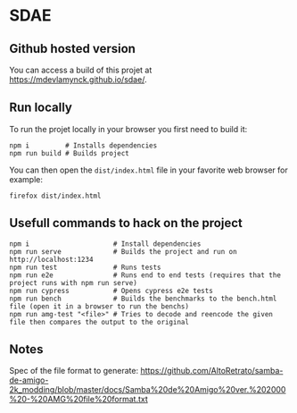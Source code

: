 # SDAE

## Github hosted version

You can access a build of this projet at https://mdevlamynck.github.io/sdae/.

## Run locally

To run the projet locally in your browser you first need to build it:

```
npm i         # Installs dependencies
npm run build # Builds project
```

You can then open the `dist/index.html` file in your favorite web browser for example:

```
firefox dist/index.html
```

## Usefull commands to hack on the project

```
npm i                     # Install dependencies
npm run serve             # Builds the project and run on http://localhost:1234
npm run test              # Runs tests
npm run e2e               # Runs end to end tests (requires that the project runs with npm run serve)
npm run cypress           # Opens cypress e2e tests
npm run bench             # Builds the benchmarks to the bench.html file (open it in a browser to run the benchs)
npm run amg-test "<file>" # Tries to decode and reencode the given file then compares the output to the original
```

## Notes

Spec of the file format to generate: https://github.com/AltoRetrato/samba-de-amigo-2k_modding/blob/master/docs/Samba%20de%20Amigo%20ver.%202000%20-%20AMG%20file%20format.txt
